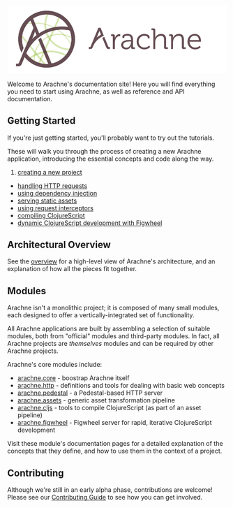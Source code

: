 ![arachne logo](img/logo-horizontal.svg)

Welcome to Arachne's documentation site! Here you will find everything you need to start using Arachne, as well as reference and API documentation.

<h2>Getting Started</h2>

If you're just getting started, you'll probably want to try out the tutorials.

These will walk you through the process of creating a new Arachne application, introducing the essential concepts and code along the way.

1. [creating a new project](tutorials/creating-a-project.md)
- [handling HTTP requests](tutorials/http-requests.md)
- [using dependency injection](tutorials/dependency-injection.md)
- [serving static assets](tutorials/serving-assets.md)
- [using request interceptors](tutorials/interceptors.md)
- [compiling ClojureScript](tutorials/cljs.md)
- [dynamic ClojureScript development with Figwheel](tutorials/figwheel.md)

<h2>Architectural Overview</h2>

See the [overview](architecture.md) for a high-level view of Arachne's architecture, and an explanation of how all the pieces fit together.

<h2>Modules</h2>

Arachne isn't a monolithic project; it is composed of many small modules, each designed to offer a vertically-integrated set of functionality.

All Arachne applications are built by assembling a selection of suitable modules, both from "official" modules and third-party modules. In fact, all Arachne projects are _themselves_ modules and can be required by other Arachne projects.

Arachne's core modules include:

- [arachne.core](modules/arachne-core.md) - boostrap Arachne itself
- [arachne.http](modules/arachne-http.md) - definitions and tools for dealing with basic web concepts
- [arachne.pedestal](modules/arachne-pedestal.md) - a Pedestal-based HTTP server
- [arachne.assets](modules/arachne-assets.md) - generic asset transformation pipeline
- [arachne.cljs](modules/arachne-cljs.md) - tools to compile ClojureScript (as part of an asset pipeline)
- [arachne.figwheel](modules/arachne-figwheel.md) - Figwheel server for rapid, iterative ClojureScript development

Visit these module's documentation pages for a detailed explanation of the concepts that they define, and how to use them in the context of a project.

<h2>Contributing</h2>

Although we're still in an early alpha phase, contributions are welcome! Please see our [Contributing Guide](contributing.md) to see how you can get involved.

